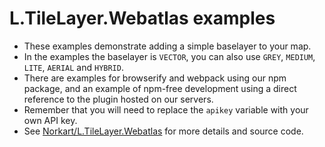 L.TileLayer.Webatlas examples
============================

- These examples demonstrate adding a simple baselayer to your map.
- In the examples the baselayer is `VECTOR`, you can also use `GREY`, `MEDIUM`, `LITE`, `AERIAL` and `HYBRID`.
- There are examples for browserify and webpack using our npm package, and an example of 
npm-free development using a direct reference to the plugin hosted on our servers.
- Remember that you will need to replace the `apikey` variable with your own API key. 
- See [Norkart/L.TileLayer.Webatlas](https://github.com/Norkart/L.TileLayer.Webatlas) for more details
and source code.